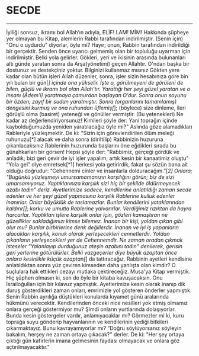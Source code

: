 # SECDE
---
İyiliği sonsuz, ikramı bol Allah’ın adıyla,
ELİF! LAM! MİM!
Hakkında şüpheye yer olmayan bu Kitap, alemlerin Rabbi tarafından indirilmiştir.
(Senin için) "Onu o uydurdu" diyorlar, öyle mi? Hayır; onun, Rabbin tarafından indirildiği bir gerçektir. Senden önce uyarıcı gelmemiş olan bir topluluğu uyarman için indirilmiştir. Belki yola gelirler.
Gökleri, yeri ve ikisinin arasında bulunanları altı günde yaratan sonra da Arşa(yönetimi) geçen Allahtır. O'ndan başka bir dostunuz ve destekçiniz  yoktur. Bilginizi kullanmaz mısınız
Gökten yere kadar olan bütün işleri Allah düzenler, sonra, işler sizin hesabınıza göre bin yılı bulan bir gün[*] içinde ona yükselir.
İşte o, görülmeyeni de görüleni de bilen, güçlü ve ikramı bol olan Allah’tır.
Yarattığı her şeyi güzel yaratan ve o insanı (Âdem’i) yaratmaya çamurdan başlayan O’dur.
Sonra onun soyunu bir özden; zayıf bir sudan yaratmıştır.
Sonra (organlarını tamamlamış) dengesini kurmuş ve ona ruhundan üflemiş[*]; (böylece) size dinleme, ileri görüşlü olma (basiret) yeteneği ve gönüller vermiştir. (Bu yetenekleri) Ne kadar az değerlendiriyorsunuz!
Kimileri şöyle der: Yani toprağın içinde kaybolduğumuzda yeniden yaratılacağız öyle mi?" Aslında göze alamadıkları Rableriyle yüzleşmektir.
De ki: "Sizin için görevlendirilen ölüm meleği ruhunuzu[*] alacak ve daha sonra (diriltilip) Rabbinizin huzuruna çıkarılacaksınız
Rablerinin huzurunda başlarını öne eğdikleri sırada bu günahkarları bir görsen! Hepsi şöyle der: "Rabbimiz, gerçeği gördük ve anladık; bizi geri çevir de iyi işler yapalım; artık kesin bir kanaatimiz oluştu"
“Yola gel” diye emretsek[*1] herkesi yola getirirdik, fakat şu sözün bana ait olduğu doğrudur: “Cehennemi cinler ve insanlarla dolduracağım.”[*2]
Onlara; "Bugünkü yüzleşmeyi umursamamanızın karşılığını görün; biz de sizi umarsamıyoruz. Yaptıklarınıza karşılık sizi hiç bir şekilde öldürmeyecek azabı tadın" deriz.
Ayetlerimize sadece, kendilerine anlatıldığı zaman secde edenler ve her şeyi güzel yapmasına karşılık Rablerine kulluk edenler inanırlar. Onlar büyüklük de taslamazlar.
Bunlar kendilerini yataklarından kaldırır[]; korku ve umutla Rablerine yalvarırlar. Verdiğimiz rızıktan da hayra harcarlar.
Yaptıkları işlere karşılık onlar için, gözleri kamaştıran ne güzellikler sakladığımızı kimse bilemez.
İnanan bir kişi, yoldan çıkan gibi olur mu? Bunlar birbirlerine denk değillerdir.
İnanan ve iyi iş yapanların alacakları karşılık, konuk olarak yerleşecekleri cennetlerdir.
Yoldan çıkanların yerleşecekleri yer de Cehennemdir. Ne zaman oradan çıkmak isteseler "Yalanlayıp durduğunuz ateşin azabını tadın" denilerek, gerisin geri yerlerine götürülürler.
Belki vazgeçerler diye büyük azaptan önce onlara kesinlikle küçük azaptan[*] da tattıracağız.
Rabbinin ayetleri kendisine anlatıldıktan sonra yüz çeviren kimseden daha yanlışta olan kimdir? O suçlulara hak ettikleri cezayı mutlaka çektireceğiz.
Musa'ya Kitap vermiştik. Hiç şüphen olmasın ki, sen de öyle bir kitaba kavuşacaksın. Onu İsrailoğulları için bir kılavuz yapmıştık.
Ayetlerimize kesin olarak inanıp dik duruş gösterdikleri zaman onları, emrimizle yol gösteren önderler yapmıştık.
Senin Rabbin ayrılığa düştükleri konularda kıyamet günü aralarında hükmünü verecektir.
Kendilerinden önceki nice nesilleri yok etmiş olmamız onlara gerçeği göstermiyor mu? Şimdi onların yurtlarında dolaşıyorlar. Bunda kesin göstergeler vardır, anlamıyacaklar mı?
Görmezler mi ki, kuru toprağa suyu gönderip hayvanlarının ve kendilerinin yediği bitkileri çıkarmaktayız. Bunu kavrayamıyorlar mı?
“Doğru söylüyorsanız söyleyin bakalım, herşey ne zaman ortaya çıkacak?" derler.
De ki: "Her şey ortaya çıktığı gün kafirlerin imana gelmesinin faydası olmayacak ve onlara göz açtırılmayacaktır."